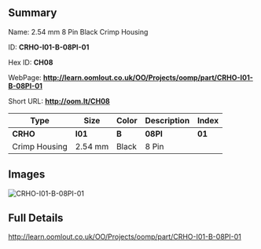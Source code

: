 

## Summary
 
Name: 2.54 mm 8 Pin Black Crimp Housing

ID: __CRHO-I01-B-08PI-01__

Hex ID: __CH08__

WebPage: __http://learn.oomlout.co.uk/OO/Projects/oomp/part/CRHO-I01-B-08PI-01__

Short URL: __http://oom.lt/CH08__


| Type   | Size   | Color   | Description   | Index   |    
| ----- | ------   | ------   | -----   | ----   |    
| __CRHO__   					| __I01__   					| __B__    						| __08PI__    					| __01__ |    
| Crimp Housing		| 2.54 mm	| Black		| 8 Pin	| 	|

## Images
![CRHO-I01-B-08PI-01](http://oomlout.com/oomp-gen/parts/CRHO-I01-B-08PI-01/CRHO-I01-B-08PI-01_420.jpg)

## Full Details

 http://learn.oomlout.co.uk/OO/Projects/oomp/part/CRHO-I01-B-08PI-01

